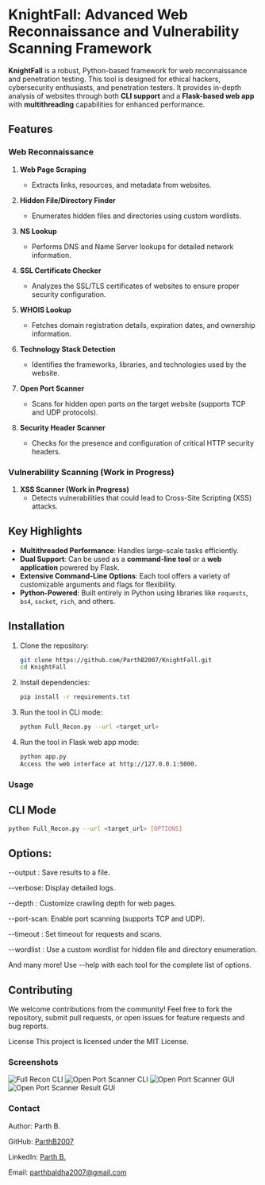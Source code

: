 # KnightFall: Advanced Web Reconnaissance and Vulnerability Scanning Framework

**KnightFall** is a robust, Python-based framework for web reconnaissance and penetration testing. This tool is designed for ethical hackers, cybersecurity enthusiasts, and penetration testers. It provides in-depth analysis of websites through both **CLI support** and a **Flask-based web app** with **multithreading** capabilities for enhanced performance.

## Features

### Web Reconnaissance
1. **Web Page Scraping**  
   - Extracts links, resources, and metadata from websites.

2. **Hidden File/Directory Finder**  
   - Enumerates hidden files and directories using custom wordlists.

3. **NS Lookup**  
   - Performs DNS and Name Server lookups for detailed network information.

4. **SSL Certificate Checker**  
   - Analyzes the SSL/TLS certificates of websites to ensure proper security configuration.

5. **WHOIS Lookup**  
   - Fetches domain registration details, expiration dates, and ownership information.

6. **Technology Stack Detection**  
   - Identifies the frameworks, libraries, and technologies used by the website.

7. **Open Port Scanner**  
   - Scans for hidden open ports on the target website (supports TCP and UDP protocols).
     
8. **Security Header Scanner**  
   - Checks for the presence and configuration of critical HTTP security headers.
     
### Vulnerability Scanning (Work in Progress) 

1. **XSS Scanner (Work in Progress)**  
   - Detects vulnerabilities that could lead to Cross-Site Scripting (XSS) attacks.

## Key Highlights
- **Multithreaded Performance**: Handles large-scale tasks efficiently.
- **Dual Support**: Can be used as a **command-line tool** or a **web application** powered by Flask.
- **Extensive Command-Line Options**: Each tool offers a variety of customizable arguments and flags for flexibility.
- **Python-Powered**: Built entirely in Python using libraries like `requests`, `bs4`, `socket`, `rich`, and others.

## Installation

1. Clone the repository:  
   ```bash
   git clone https://github.com/ParthB2007/KnightFall.git
   cd KnightFall
   ```
2. Install dependencies:
   ```bash
   pip install -r requirements.txt
   ```
3. Run the tool in CLI mode:
   ```bash
   python Full_Recon.py --url <target_url>
   ```
4. Run the tool in Flask web app mode:
   ```bash
   python app.py
   Access the web interface at http://127.0.0.1:5000.
   ```

### Usage
## CLI Mode
   ```bash
   python Full_Recon.py --url <target_url> [OPTIONS]
   ```
## Options:

--output <file>: Save results to a file.

--verbose: Display detailed logs.

--depth <level>: Customize crawling depth for web pages.

--port-scan: Enable port scanning (supports TCP and UDP).

--timeout <seconds>: Set timeout for requests and scans.

--wordlist <file>: Use a custom wordlist for hidden file and directory enumeration.

And many more! Use --help with each tool for the complete list of options.



## Contributing
We welcome contributions from the community! Feel free to fork the repository, submit pull requests, or open issues for feature requests and bug reports.

License
This project is licensed under the MIT License.

### Screenshots
![Full Recon CLI]()
![Open Port Scanner CLI]()
![Open Port Scanner GUI]()
![Open Port Scanner Result GUI]()


### Contact
Author: Parth B.

GitHub: [ParthB2007](https://github.com/ParthB2007)

LinkedIn: [Parth B.](https://www.linkedin.com/in/parthb2007)

Email: parthbaldha2007@gmail.com
